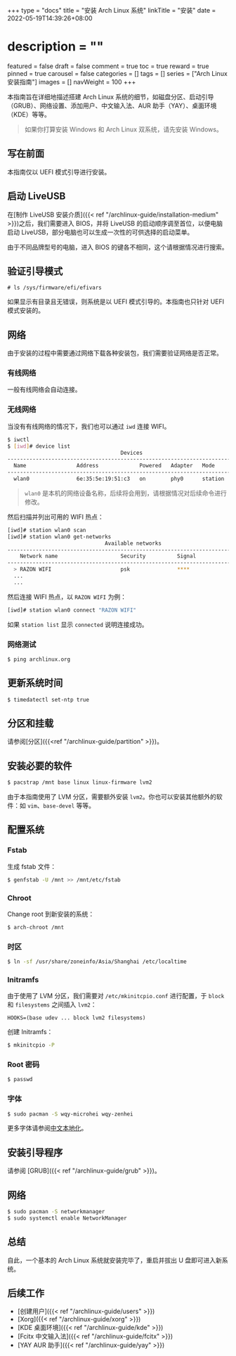 +++
type = "docs"
title = "安装 Arch Linux 系统"
linkTitle = "安装"
date = 2022-05-19T14:39:26+08:00
# description = ""
featured = false
draft = false
comment = true
toc = true
reward = true
pinned = true
carousel = false
categories = []
tags = []
series = ["Arch Linux 安装指南"]
images = []
navWeight = 100
+++

本指南旨在详细地描述搭建 Arch Linux 系统的细节，如磁盘分区、启动引导（GRUB）、网络设置、添加用户、中文输入法、AUR 助手（YAY）、桌面环境（KDE）等等。

<!--more-->

> 如果你打算安装 Windows 和 Arch Linux 双系统，请先安装 Windows。

## 写在前面

本指南仅以 UEFI 模式引导进行安装。

## 启动 LiveUSB 

在[制作 LiveUSB 安装介质]({{< ref "/archlinux-guide/installation-medium" >}})之后，我们需要进入 BIOS，并将 LiveUSB 的启动顺序调至首位，以便电脑启动 LiveUSB，部分电脑也可以生成一次性的可供选择的启动菜单。

由于不同品牌型号的电脑，进入 BIOS 的键各不相同，这个请根据情况进行搜索。

## 验证引导模式

```
# ls /sys/firmware/efi/efivars
```

如果显示有目录且无错误，则系统是以 UEFI 模式引导的。本指南也只针对 UEFI 模式安装的。

## 网络

由于安装的过程中需要通过网络下载各种安装包，我们需要验证网络是否正常。

### 有线网络

一般有线网络会自动连接。

### 无线网络

当没有有线网络的情况下，我们也可以通过 `iwd` 连接 WIFI。

```bash
$ iwctl
$ [iwd]# device list
                                    Devices                                    
--------------------------------------------------------------------------------
  Name                Address             Powered   Adapter   Mode      
--------------------------------------------------------------------------------
  wlan0               6e:35:5e:19:51:c3   on        phy0      station
```

> `wlan0` 是本机的网络设备名称，后续将会用到，请根据情况对后续命令进行修改。

然后扫描并列出可用的 WIFI 热点：

```bash
[iwd]# station wlan0 scan
[iwd]# station wlan0 get-networks
                               Available networks                             
--------------------------------------------------------------------------------
    Network name                    Security          Signal
--------------------------------------------------------------------------------
  > RAZON WIFI                      psk               ****  
  ...
  ...
```

然后连接 WIFI 热点，以 `RAZON WIFI` 为例：

```bash
[iwd]# station wlan0 connect "RAZON WIFI"
```

如果 `station list` 显示 `connected` 说明连接成功。

### 网络测试

```bash
$ ping archlinux.org
```

## 更新系统时间

```bash
$ timedatectl set-ntp true
```

## 分区和挂载

请参阅[分区]({{<ref "/archlinux-guide/partition" >}})。

## 安装必要的软件

```bash
$ pacstrap /mnt base linux linux-firmware lvm2
```

由于本指南使用了 LVM 分区，需要额外安装 `lvm2`。你也可以安装其他额外的软件：如 `vim`、`base-devel` 等等。

## 配置系统

### Fstab

生成 fstab 文件：

```bash
$ genfstab -U /mnt >> /mnt/etc/fstab
```

### Chroot

Change root 到新安装的系统：

```bash
$ arch-chroot /mnt
```

### 时区

```bash
$ ln -sf /usr/share/zoneinfo/Asia/Shanghai /etc/localtime
```

### Initramfs

由于使用了 LVM 分区，我们需要对 `/etc/mkinitcpio.conf` 进行配置，于 `block` 和 `filesystems` 之间插入 `lvm2`：

```
HOOKS=(base udev ... block lvm2 filesystems)
```

创建 Initramfs：

```bash
$ mkinitcpio -P
```

### Root 密码

```bash
$ passwd
```

### 字体

```bash
$ sudo pacman -S wqy-microhei wqy-zenhei
```

更多字体请参阅[中文本地化](https://wiki.archlinux.org/title/Localization/Chinese#Fonts)。

## 安装引导程序

请参阅 [GRUB]({{< ref "/archlinux-guide/grub" >}})。

## 网络

```bash
$ sudo pacman -S networkmanager
$ sudo systemctl enable NetworkManager
```

## 总结

自此，一个基本的 Arch Linux 系统就安装完毕了，重启并拔出 U 盘即可进入新系统。

## 后续工作

- [创建用户]({{< ref "/archlinux-guide/users" >}})
- [Xorg]({{< ref "/archlinux-guide/xorg" >}})
- [KDE 桌面环境]({{< ref "/archlinux-guide/kde" >}})
- [Fcitx 中文输入法]({{< ref "/archlinux-guide/fcitx" >}})
- [YAY AUR 助手]({{< ref "/archlinux-guide/yay" >}})
